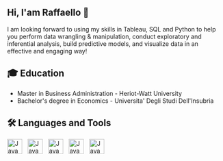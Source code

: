 ## Hi, I'am Raffaello 👋

I am looking forward to using my skills in  Tableau, SQL and Python to help you perform data wrangling & manipulation, conduct exploratory and inferential analysis, build predictive models, and visualize data in an effective and engaging way!


##   🎓 Education

- Master in Business Administration - Heriot-Watt University
- Bachelor's degree in Economics - Universita' Degli Studi Dell'Insubria

 
##  🛠 Languages and Tools

<img align="left" alt="Java" width="35px" style="padding-right:10px;" src="https://cdn.jsdelivr.net/gh/devicons/devicon/icons/vscode/vscode-original.svg" />
<img align="left" alt="Java" width="35px" style="padding-right:10px;" src="https://cdn.jsdelivr.net/gh/devicons/devicon/icons/python/python-original.svg" />
<img align="left" alt="Java" width="35px" style="padding-right:10px;" src="https://cdn.jsdelivr.net/gh/devicons/devicon/icons/postgresql/postgresql-original.svg" />
<img align="left" alt="Java" width="35px" style="padding-right:10px;" src="https://cdn.jsdelivr.net/gh/devicons/devicon/icons/mysql/mysql-original.svg" /> 
<img align="left" alt="Java" width="35px" style="padding-right:10px;" src="https://raw.githubusercontent.com/simple-icons/simple-icons/50b3ccf2dfbfdc67eed3fbbb6031815ae3c26a19/icons/tableau.svg" />  
